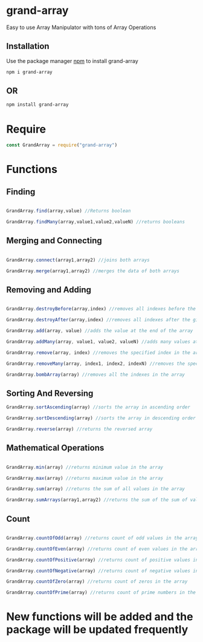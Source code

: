 # grand-array

Easy to use Array Manipulator with tons of Array Operations

## Installation

Use the package manager [npm](https://www.npmjs.com/) to install grand-array

```bash
npm i grand-array
```

## OR

```bash
npm install grand-array
```

# Require

```javascript
const GrandArray = require("grand-array")
```

# Functions

## Finding

```javascript

GrandArray.find(array,value) //Returns boolean

GrandArray.findMany(array,value1,value2,valueN) //returns booleans

```
## Merging and Connecting

```javascript

GrandArray.connect(array1,array2) //joins both arrays

GrandArray.merge(array1,array2) //merges the data of both arrays

```
## Removing and Adding 

```javascript

GrandArray.destroyBefore(array,index) //removes all indexes before the given index in the array

GrandArray.destroyAfter(array,index) //removes all indexes after the given index in the array

GrandArray.add(array, value) //adds the value at the end of the array

GrandArray.addMany(array, value1, value2, valueN) //adds many values at the end of the array

GrandArray.remove(array, index) //removes the specified index in the array

GrandArray.removeMany(array, index1, index2, indexN) //removes the specified indexes in the array

GrandArray.bombArray(array) //removes all the indexes in the array

```

## Sorting And Reversing

```javascript
GrandArray.sortAscending(array) //sorts the array in ascending order

GrandArray.sortDescending(array) //sorts the array in descending order

GrandArray.reverse(array) //returns the reversed array

```
## Mathematical Operations

```javascript

GrandArray.min(array) //returns minimum value in the array

GrandArray.max(array) //returns maximum value in the array

GrandArray.sum(array) //returns the sum of all values in the array

GrandArray.sumArrays(array1,array2) //returns the sum of the sum of values in both arrays

```

## Count

```javascript

GrandArray.countOfOdd(array) //returns count of odd values in the array

GrandArray.countOfEven(array) //returns count of even values in the array

GrandArray.countOfPositive(array) //returns count of positive values in the array

GrandArray.countOfNegative(array) //returns count of negative values in the array

GrandArray.countOfZero(array) //returns count of zeros in the array

GrandArray.countOfPrime(array) //returns count of prime numbers in the array

```

# New functions will be added and the package will be updated frequently







```
